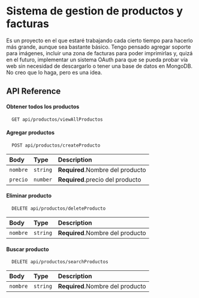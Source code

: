 
# Sistema de gestion de productos y facturas

Es un proyecto en el que estaré trabajando cada cierto tiempo para hacerlo más grande, aunque sea bastante básico. Tengo pensado agregar soporte para imágenes, incluir una zona de facturas para poder imprimirlas y, quizá en el futuro, implementar un sistema OAuth para que se pueda probar vía web sin necesidad de descargarlo o tener una base de datos en MongoDB. No creo que lo haga, pero es una idea.


## API Reference

#### Obtener todos los productos

```http
  GET api/productos/viewAllProductos
```

#### Agregar productos

```http
  POST api/productos/createProducto
```

| Body | Type     | Description                |
| :-------- | :------- | :------------------------- |
| `nombre` | `string` | **Required**.Nombre del producto |
| `precio` | `number` | **Required**.precio del producto |

#### Eliminar producto

```http
  DELETE api/productos/deleteProducto
```

| Body | Type     | Description                |
| :-------- | :------- | :------------------------- |
| `nombre` | `string` | **Required**.Nombre del producto |


#### Buscar producto

```http
  DELETE api/productos/searchProductos
```

| Body | Type     | Description                |
| :-------- | :------- | :------------------------- |
| `nombre` | `string` | **Required**.Nombre del producto |


